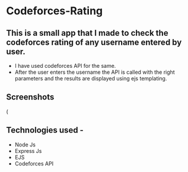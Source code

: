 # Codeforces-Rating


## This is a small app that I made to check the codeforces rating of any username entered by user.
- I have used codeforces API for the same. 
- After the user enters the username the API is called with the right parameters and the results are displayed using ejs templating.

## Screenshots
(
## Technologies used - 
- Node Js
- Express Js
- EJS
- Codeforces API
